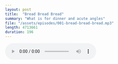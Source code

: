 ```yaml
---
layout: post
title:  "Bread Bread Bread"
summary: "What is for dinner and acute angles"
file: "/assets/episodes/001-bread-bread-bread.mp3"
length: 4713661
duration: 196
---
```


<audio controls>
  <source src="{{ page.file }}" type="audio/mpeg">
</audio>

